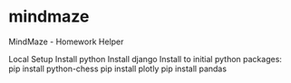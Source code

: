 # mindmaze
MindMaze - Homework Helper

Local Setup
Install python
Install django
Install to initial python packages:
pip install python-chess
pip install plotly
pip install pandas

